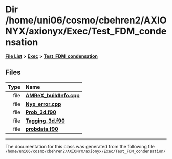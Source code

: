 
# Dir /home/uni06/cosmo/cbehren2/AXIONYX/axionyx/Exec/Test\_FDM\_condensation


[**File List**](files.md) **>** [**Exec**](dir_43a12cefb7942b6f49b5b628aafd3192.md) **>** [**Test\_FDM\_condensation**](dir_298a46e2eb325c328861268c05086637.md)











## Files

| Type | Name |
| ---: | :--- |
| file | [**AMReX\_buildInfo.cpp**](Test__FDM__condensation_2AMReX__buildInfo_8cpp.md) <br> |
| file | [**Nyx\_error.cpp**](Exec_2Test__FDM__condensation_2Nyx__error_8cpp.md) <br> |
| file | [**Prob\_3d.f90**](Test__FDM__condensation_2Prob__3d_8f90.md) <br> |
| file | [**Tagging\_3d.f90**](Exec_2Test__FDM__condensation_2Tagging__3d_8f90.md) <br> |
| file | [**probdata.f90**](Test__FDM__condensation_2probdata_8f90.md) <br> |


















------------------------------
The documentation for this class was generated from the following file `/home/uni06/cosmo/cbehren2/AXIONYX/axionyx/Exec/Test_FDM_condensation/`